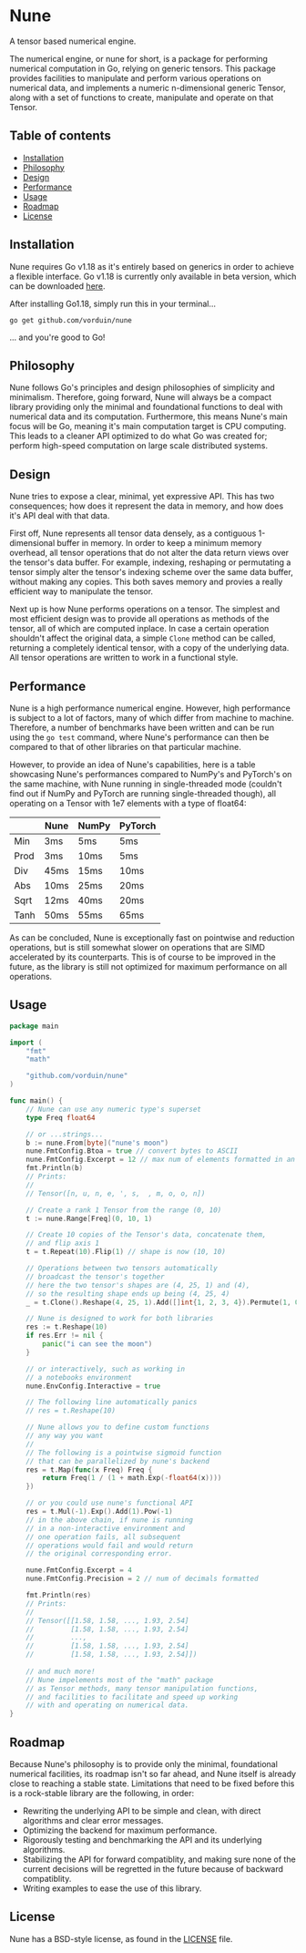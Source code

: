 # Nune
A tensor based numerical engine.

The numerical engine, or nune for short, is a package for performing numerical computation in Go, relying on generic tensors.
This package provides facilities to manipulate and perform various operations on numerical data, and implements a numeric n-dimensional generic Tensor, along with a set of functions to create, manipulate and operate on that Tensor.

## Table of contents
- [Installation](#Installation)
- [Philosophy](#Philosophy)
- [Design](#Design)
- [Performance](#Performance)
- [Usage](#Usage)
- [Roadmap](#Roadmap)
- [License](#License)

## Installation
Nune requires Go v1.18 as it's entirely based on generics in order to achieve a flexible interface.
Go v1.18 is currently only available in beta version, which can be downloaded [here](https://go.dev/dl/).

After installing Go1.18, simply run this in your terminal...
```
go get github.com/vorduin/nune
```
... and you're good to Go!

## Philosophy
Nune follows Go's principles and design philosophies of simplicity and minimalism.
Therefore, going forward, Nune will always be a compact library providing only the minimal and foundational functions to deal with numerical data and its computation.
Furthermore, this means Nune's main focus will be Go, meaning it's main computation target is CPU computing. This leads to a cleaner API optimized to do what Go was created for; perform high-speed computation on large scale distributed systems.

## Design
Nune tries to expose a clear, minimal, yet expressive API. This has two consequences; how does it represent the data in memory, and how does it's API deal with that data.

First off, Nune represents all tensor data densely, as a contiguous 1-dimensional buffer in memory. In order to keep a minimum memory overhead, all tensor operations that do not alter the data return views over the tensor's data buffer. For example, indexing, reshaping or permutating a tensor simply alter the tensor's indexing scheme over the same data buffer, without making any copies. This both saves memory and provies a really efficient way to manipulate the tensor.

Next up is how Nune performs operations on a tensor. The simplest and most efficient design was to provide all operations as methods of the tensor, all of which are computed inplace. In case a certain operation shouldn't affect the original data, a simple `Clone` method can be called, returning a completely identical tensor, with a copy of the underlying data. All tensor operations are written to work in a functional style.

## Performance
Nune is a high performance numerical engine. However, high performance is subject to a lot of factors, many of which differ from machine to machine.
Therefore, a number of benchmarks have been written and can be run using the `go test` command, where Nune's performance can then be compared to that of other libraries on that particular machine.

However, to provide an idea of Nune's capabilities, here is a table showcasing Nune's performances compared to NumPy's and PyTorch's on the same machine, with Nune running in single-threaded mode (couldn't find out if NumPy and PyTorch are running single-threaded though), all operating on a Tensor with 1e7 elements with a type of float64:

|      | Nune | NumPy | PyTorch |
|------|------|-------|---------|
| Min  |  3ms | 5ms   | 5ms     |
| Prod | 3ms  | 10ms  | 5ms     |
| Div  | 45ms | 15ms  | 10ms    |
| Abs  | 10ms | 25ms  | 20ms    |
| Sqrt | 12ms | 40ms  | 20ms    |
| Tanh | 50ms | 55ms  | 65ms    |

As can be concluded, Nune is exceptionally fast on pointwise and reduction operations, but is still somewhat slower on operations that are SIMD accelerated by its counterparts. This is of course to be improved in the future, as the library is still not optimized for maximum performance on all operations.

## Usage
```Go
package main

import (
	"fmt"
	"math"

	"github.com/vorduin/nune"
)

func main() {
	// Nune can use any numeric type's superset
	type Freq float64

	// or ...strings...
	b := nune.From[byte]("nune's moon")
	nune.FmtConfig.Btoa = true // convert bytes to ASCII
	nune.FmtConfig.Excerpt = 12 // max num of elements formatted in an axis
	fmt.Println(b)
	// Prints:
	//
	// Tensor([n, u, n, e, ', s,  , m, o, o, n])

	// Create a rank 1 Tensor from the range (0, 10)
	t := nune.Range[Freq](0, 10, 1)

	// Create 10 copies of the Tensor's data, concatenate them,
	// and flip axis 1
	t = t.Repeat(10).Flip(1) // shape is now (10, 10)

	// Operations between two tensors automatically
	// broadcast the tensor's together
	// here the two tensor's shapes are (4, 25, 1) and (4),
	// so the resulting shape ends up being (4, 25, 4)
	_ = t.Clone().Reshape(4, 25, 1).Add([]int{1, 2, 3, 4}).Permute(1, 0, 2)

	// Nune is designed to work for both libraries
	res := t.Reshape(10)
	if res.Err != nil {
		panic("i can see the moon")
	}

	// or interactively, such as working in
	// a notebooks environment
	nune.EnvConfig.Interactive = true

	// The following line automatically panics
	// res = t.Reshape(10)

	// Nune allows you to define custom functions
	// any way you want
	//
	// The following is a pointwise sigmoid function
	// that can be parallelized by nune's backend
	res = t.Map(func(x Freq) Freq {
		return Freq(1 / (1 + math.Exp(-float64(x))))
	})

	// or you could use nune's functional API
	res = t.Mul(-1).Exp().Add(1).Pow(-1)
	// in the above chain, if nune is running
	// in a non-interactive environment and
	// one operation fails, all subsequent
	// operations would fail and would return
	// the original corresponding error.

	nune.FmtConfig.Excerpt = 4
	nune.FmtConfig.Precision = 2 // num of decimals formatted

	fmt.Println(res)
	// Prints:
	//
	// Tensor([[1.58, 1.58, ..., 1.93, 2.54]
	//         [1.58, 1.58, ..., 1.93, 2.54]
	//         ...,
	//         [1.58, 1.58, ..., 1.93, 2.54]
	//         [1.58, 1.58, ..., 1.93, 2.54]])
	
	// and much more!
	// Nune impelements most of the "math" package
	// as Tensor methods, many tensor manipulation functions,
	// and facilities to facilitate and speed up working
	// with and operating on numerical data.
}
```

## Roadmap
Because Nune's philosophy is to provide only the minimal, foundational numerical facilities, its roadmap isn't so far ahead, and Nune itself is already close to reaching a stable state.
Limitations that need to be fixed before this is a rock-stable library are the following, in order:
 - Rewriting the underlying API to be simple and clean, with direct algorithms and clear error messages.
 - Optimizing the backend for maximum performance.
 - Rigorously testing and benchmarking the API and its underlying algorithms.
 - Stabilizing the API for forward compatiblity, and making sure none of the current decisions will be regretted in the future because of backward compatiblity.
 - Writing examples to ease the use of this library.

## License
Nune has a BSD-style license, as found in the [LICENSE](https://github.com/vorduin/nune/blob/main/LICENSE) file.
